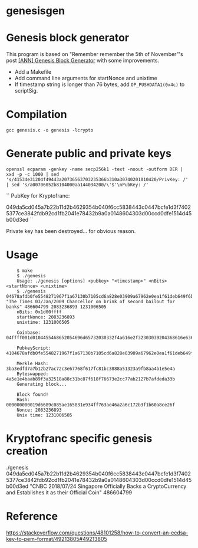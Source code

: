 # genesisgen

Genesis block generator
=======================

This program is based on "Remember remember the 5th of November"'s post [[ANN] Genesis Block Generator](https://bitcointalk.org/index.php?topic=181981.0) with some improvements.

+ Add a Makefile
+ Add command line arguments for startNonce and unixtime
+ If timestamp string is longer than 76 bytes, add `OP_PUSHDATA1(0x4c)` to scriptSig.

Compilation
=====
```
gcc genesis.c -o genesis -lcrypto
```

Generate public and private keys
=====
```
openssl ecparam -genkey -name secp256k1 -text -noout -outform DER | xxd -p -c 1000 | sed 's/41534e31204f49443a20736563703235366b310a30740201010420/PrivKey: /' | sed 's/a00706052b8104000aa144034200/\'$'\nPubKey: /'

```

``
PubKey for Kryptofranc:

049da5cd045a7b22b11d2b4629354b040f6cc5838443c0447bcfe1d3f74025377ce3842fdb92cd1fb2041e78432b9a0a0148604303d00ccd0dfe1514d45b00d3ed
``

Private key has been destroyed... for obvious reason.


Usage
=====

```base
    $ make
    $ ./genesis
    Usage: ./genesis [options] <pubkey> "<timestamp>" <nBits> <startNonce> <unixtime>
    $ ./genesis 04678afdb0fe5548271967f1a67130b7105cd6a828e03909a67962e0ea1f61deb649f6bc3f4cef38c4f35504e51ec112de5c384df7ba0b8d578a4c702b6bf11d5f "The Times 03/Jan/2009 Chancellor on brink of second bailout for banks" 486604799 2083236893 1231006505
    nBits: 0x1d00ffff
    startNonce: 2083236893
    unixtime: 1231006505

    Coinbase: 04ffff001d0104455468652054696d65732030332f4a616e2f32303039204368616e63656c6c6f72206f6e206272696e6b206f66207365636f6e64206261696c6f757420666f722062616e6b73

    PubkeyScript: 4104678afdb0fe5548271967f1a67130b7105cd6a828e03909a67962e0ea1f61deb649f6bc3f4cef38c4f35504e51ec112de5c384df7ba0b8d578a4c702b6bf11d5fac

    Merkle Hash: 3ba3edfd7a7b12b27ac72c3e67768f617fc81bc3888a51323a9fb8aa4b1e5e4a
    Byteswapped: 4a5e1e4baab89f3a32518a88c31bc87f618f76673e2cc77ab2127b7afdeda33b
    Generating block...

    Block found!
    Hash: 000000000019d6689c085ae165831e934ff763ae46a2a6c172b3f1b60a8ce26f
    Nonce: 2083236893
    Unix time: 1231006505
```

Kryptofranc specific genesis creation
=====

./genesis 049da5cd045a7b22b11d2b4629354b040f6cc5838443c0447bcfe1d3f74025377ce3842fdb92cd1fb2041e78432b9a0a0148604303d00ccd0dfe1514d45b00d3ed "CNBC 2018/07/24 Singapore Officially Backs a CryptoCurrency and Establishes it as their Official Coin" 486604799 


Reference
=====
https://stackoverflow.com/questions/48101258/how-to-convert-an-ecdsa-key-to-pem-format/49213805#49213805
